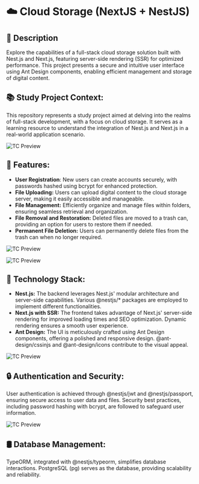 # ☁️ Cloud Storage (NextJS + NestJS)

## 📄 Description

Explore the capabilities of a full-stack cloud storage solution built with Nest.js and Next.js, featuring server-side rendering (SSR) for optimized performance. This project presents a secure and intuitive user interface using Ant Design components, enabling efficient management and storage of digital content.


## 📚 Study Project Context:

This repository represents a study project aimed at delving into the realms of full-stack development, with a focus on cloud storage. It serves as a learning resource to understand the integration of Nest.js and Next.js in a real-world application scenario.

![TC Preview](https://i.ibb.co/zsD5rRZ/1.png)

## 🚀 Features:

- **User Registration**: New users can create accounts securely, with passwords hashed using bcrypt for enhanced protection.
- **File Uploading:** Users can upload digital content to the cloud storage server, making it easily accessible and manageable.
- **File Management:** Efficiently organize and manage files within folders, ensuring seamless retrieval and organization.
- **File Removal and Restoration:** Deleted files are moved to a trash can, providing an option for users to restore them if needed.
- **Permanent File Deletion:** Users can permanently delete files from the trash can when no longer required.

![TC Preview](https://i.ibb.co/BnSrBLY/2.png)

![TC Preview](https://i.ibb.co/G7SBN3Z/3.png)

## 🔨 Technology Stack:

- **Nest.js:** The backend leverages Nest.js' modular architecture and server-side capabilities. Various @nestjs/* packages are employed to implement different functionalities.
- **Next.js with SSR:** The frontend takes advantage of Next.js' server-side rendering for improved loading times and SEO optimization. Dynamic rendering ensures a smooth user experience.
- **Ant Design:** The UI is meticulously crafted using Ant Design components, offering a polished and responsive design. @ant-design/cssinjs and @ant-design/icons contribute to the visual appeal.

![TC Preview](https://i.ibb.co/r6Cb9zR/4.png)

## 🔒 Authentication and Security:

User authentication is achieved through @nestjs/jwt and @nestjs/passport, ensuring secure access to user data and files.
Security best practices, including password hashing with bcrypt, are followed to safeguard user information.

![TC Preview](https://i.ibb.co/vkk5qkb/5.png)

## 🛢️ Database Management:

TypeORM, integrated with @nestjs/typeorm, simplifies database interactions. PostgreSQL (pg) serves as the database, providing scalability and reliability.
